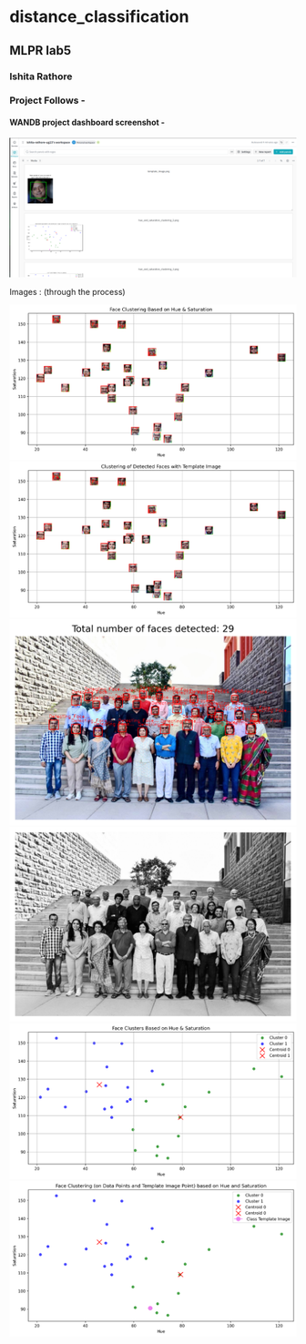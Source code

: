 # distance_classification

## MLPR lab5

### Ishita Rathore

### Project Follows - 

#### WANDB project dashboard screenshot - 

![Project dashboard _ WANDB](image.png)

Images : (through the process)

![](face_clustering_1.png)
![](face_clustering_2.png)
![](face_detection_1.png)
![](gray_scale_image.png)
![](hue_and_saturation_clustering_1.png)
![](hue_and_saturation_clustering_2.png)